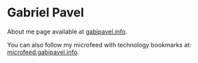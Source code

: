 # Gabriel Pavel

About me page available at [gabipavel.info](https://gabipavel.info).

You can also follow my microfeed with technology bookmarks at: [microfeed.gabipavel.info](https://microfeed.gabipavel.info/).

